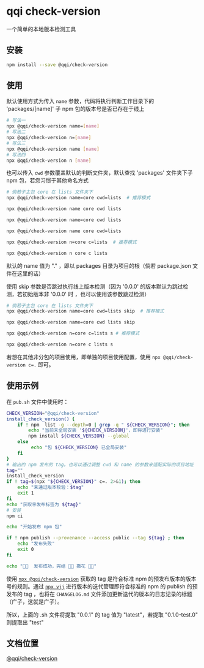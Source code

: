 # qqi check-version

一个简单的本地版本检测工具

## 安装

```bash
npm install --save @qqi/check-version
```

## 使用

默认使用方式为传入 `name` 参数，代码将执行判断工作目录下的 'packages/[name]' 子 npm 包的版本号是否已存在于线上

```bash
# 写法一
npx @qqi/check-version name=[name]
# 写法二
npx @qqi/check-version n=[name]
# 写法三
npx @qqi/check-version name [name]
# 写法四
npx @qqi/check-version n [name]
```

也可以传入 `cwd` 参数覆盖默认的判断文件夹，默认查找 'packages' 文件夹下子 npm 包，若您习惯于其他命名方式

```bash
# 倘若子主包 core 在 lists 文件夹下
npx @qqi/check-version name=core cwd=lists  # 推荐模式

npx @qqi/check-version name core cwd lists

npx @qqi/check-version name=core cwd lists

npx @qqi/check-version name core cwd=lists

npx @qqi/check-version n=core c=lists  # 推荐模式

npx @qqi/check-version n core c lists
```

默认的 name 值为 "." ，即以 packages 目录为项目的根（倘若 package.json 文件在这里的话）

使用 skip 参数是否跳过执行线上版本检测（因为 '0.0.0' 的版本默认为跳过检测，若初始版本非 '0.0.0' 时 ，也可以使用该参数跳过检测）

```bash
# 倘若子主包 core 在 lists 文件夹下
npx @qqi/check-version name=core cwd=lists skip  # 推荐模式

npx @qqi/check-version name=core cwd lists skip

npx @qqi/check-version n=core c=lists s # 推荐模式

npx @qqi/check-version n=core c lists s
```

若想在其他非分包的项目使用，即单独的项目使用配置，使用 `npx @qqi/check-version c=.` 即可。

## 使用示例

在 `pub.sh` 文件中使用时：

```bash
CHECK_VERSION="@qqi/check-version"
install_check_version() {
    if ! npm  list -g --depth=0 | grep -q " ${CHECK_VERSION}"; then
        echo "当前未全局安装 '${CHECK_VERSION}'，即将进行安装"
        npm install ${CHECK_VERSION} --global
    else
         echo "包 ${CHECK_VERSION} 已全局安装"
    fi
}
# 输出的 npm 发布的 tag。也可以通过调整 cwd 和 name 的参数来适配实际的项目地址
tag=""
install_check_version
if ! tag=$(npx "${CHECK_VERSION}" c=. 2>&1); then
    echo "未通过版本校验：$tag"
    exit 1
fi
echo "获取🉐发布标签为 ${tag}"
# 安装
npm ci

echo "开始发布 npm 包"

if ! npm publish --provenance --access public --tag ${tag} ; then
    echo "发布失败"
    exit 0
fi

echo "🚀🚀  发布成功，完结 🎉🎉 撒花 🎉🎉"
```

使用 [`npx @qqi/check-version`](https://www.npmjs.com/package/@qqi/check-version) 获取的 tag 是符合标准 npm 的预发布版本的版本号的规则。通过 [`npx vjj`](https://www.npmjs.com/package/vjj) 进行版本的迭代管理即符合标准的 npm 的 publish 的预发布的 tag ，也将在 `CHANGELOG.md` 文件添加更新迭代的版本的日志记录的标题（广子，这就是广子）。

所以，上面的 .sh 文件将提取 "0.0.1" 的 tag 值为 "latest"，若提取 "0.1.0-test.0" 则提取出 "test"

## 文档位置

[@qqi/check-version](https://earthnut.dev/npm/qqi/check-version)
